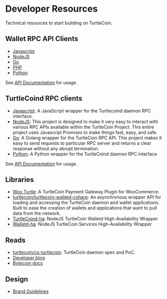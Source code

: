 # Developer Resources

Technical resources to start building on TurtleCoin.


## Wallet RPC API Clients

* [Javascript](https://github.com/turtlecoin/turtlecoin-rpc)
* [NodeJS](https://www.npmjs.com/package/turtlecoin-rpc)
* [Go](https://github.com/turtlecoin/turtlecoin-rpc-go)
* [PHP](https://github.com/turtlecoin/turtlecoin-walletd-rpc-php)
* [Python](https://github.com/turtlecoin/turtlecoin-walletd-rpc-python)

See [API Documentation](https://api-docs.turtlecoin.lol/) for usage.

## TurtleCoind RPC clients

* [Javascript](https://github.com/turtlecoin/turtlecoin-rpc): A JavaScript wrapper for the Turtlecoind daemon RPC interface.
* [NodeJS](https://www.npmjs.com/package/turtlecoin-rpc): This project is designed to make it very easy to interact with various RPC APIs available within the TurtleCoin Project. This entire project uses Javascript Promises to make things fast, easy, and safe.
* [Go](https://github.com/turtlecoin/turtlecoin-rpc-go): A Golang wrapper for the TurtleCoin RPC API. This project makes it easy to send requests to particular RPC server and returns a clear response without any abrupt termination.
* [Python](https://github.com/turtlecoin/turtlecoin-rpc-python): A Python wrapper for the TurtleCoind daemon RPC interface

See [API Documentation](https://api-docs.turtlecoin.lol/) for usage.

## Libraries

* [Woo Turtle](https://github.com/turtlecoin/woo-turtle): A TurtleCoin Payment Gateway Plugin for WooCommerce.
* [turtlecoin/turtlecoin-walletd-csharp](https://github.com/turtlecoin/turtlecoin-walletd-csharp): An asynchronous wrapper API for loading and accessing the TurtleCoin daemon and wallet applications. Built to ease the creation of wallets and applications that want to pull data from the network.
* [TurtleCoind-ha](https://github.com/turtlecoin/turtlecoind-ha): NodeJS TurtleCoin Walletd High-Availability Wrapper
* [Walletd-ha](https://github.com/brandonlehmann/turtleservice-ha): NodeJS TurtleCoin Services High-Availability Wrapper

## Reads

* [turtlecoin/cs-turtlecoin](https://github.com/turtlecoin/cs-turtlecoin): TurtleCoin daemon spec and PoC.
* [Developer blog](https://medium.com/@turtlecoin)
* [Bytecoin docs](https://wiki.bytecoin.org/wiki/Main_Page)


## Design

* [Brand Guidelines](https://github.com/turtlecoin/brand)
